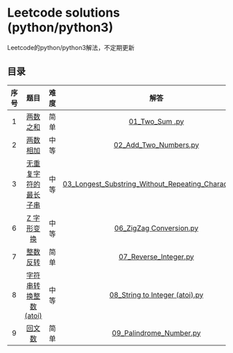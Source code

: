 # Leetcode solutions (python/python3) 
Leetcode的python/python3解法，不定期更新

## 目录
 序号     |     题目       | 难度         |    解答 
:---------:| :-----------: | :-----------: |  :-------:
1         | [两数之和](https://leetcode-cn.com/problems/two-sum/) | 简单 |   [01_Two_Sum .py](https://github.com/Xiaokeai18/Leetcode-solutions-python3/blob/master/LeetCode1-99/01_Two_Sum%20.py) 
2         | [两数相加](https://leetcode-cn.com/problems/add-two-numbers/) | 中等 |   [02_Add_Two_Numbers.py](https://github.com/Xiaokeai18/Leetcode-solutions-python3/blob/master/LeetCode1-99/02_Add_Two_Numbers.py) 
3         |[无重复字符的最长子串](https://leetcode-cn.com/problems/longest-substring-without-repeating-characters/) | 中等 |[03_Longest_Substring_Without_Repeating_Characters.py](https://github.com/Xiaokeai18/Leetcode-solutions-python3/blob/master/LeetCode1-99/03_Longest_Substring_Without_Repeating_Characters.py) 
6         |[Z 字形变换](https://leetcode-cn.com/problems/zigzag-conversion/) | 中等 |[06_ZigZag Conversion.py](https://github.com/Xiaokeai18/Leetcode-solutions-python3/blob/master/LeetCode1-99/06_ZigZag%20Conversion.py) 
7         | [整数反转](https://leetcode-cn.com/problems/reverse-integer/) | 简单 |   [07_Reverse_Integer.py](https://github.com/Xiaokeai18/Leetcode-solutions-python3/blob/master/LeetCode1-99/07_Reverse_Integer.py) 
8         |[字符串转换整数 (atoi)](https://leetcode-cn.com/problems/zigzag-conversion/) | 中等 |[08_String to Integer (atoi).py](https://github.com/Xiaokeai18/Leetcode-solutions-python3/blob/master/LeetCode1-99/08_String%20to%20Integer%20(atoi).py) 
9         | [回文数](https://leetcode-cn.com/problems/palindrome-number/) | 简单 |   [09_Palindrome_Number.py](https://github.com/Xiaokeai18/Leetcode-solutions-python3/blob/master/LeetCode1-99/09_Palindrome_Number.py) 

